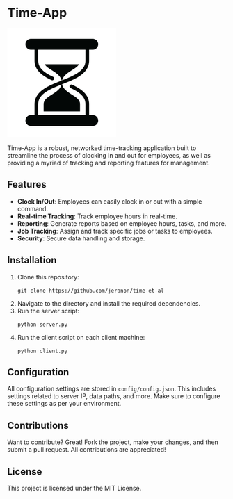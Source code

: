 
# Time-App

![Logo](web_resources/img/hourglass.png)

Time-App is a robust, networked time-tracking application built to streamline the process of clocking in and out for employees, as well as providing a myriad of tracking and reporting features for management.

## Features

- **Clock In/Out**: Employees can easily clock in or out with a simple command.
- **Real-time Tracking**: Track employee hours in real-time.
- **Reporting**: Generate reports based on employee hours, tasks, and more.
- **Job Tracking**: Assign and track specific jobs or tasks to employees.
- **Security**: Secure data handling and storage.

## Installation

1. Clone this repository: 
    ```
    git clone https://github.com/jeranon/time-et-al
    ```
2. Navigate to the directory and install the required dependencies.
3. Run the server script: 
    ```
    python server.py
    ```
4. Run the client script on each client machine: 
    ```
    python client.py
    ```

## Configuration

All configuration settings are stored in `config/config.json`. This includes settings related to server IP, data paths, and more. Make sure to configure these settings as per your environment.

## Contributions

Want to contribute? Great! Fork the project, make your changes, and then submit a pull request. All contributions are appreciated!

## License

This project is licensed under the MIT License.

